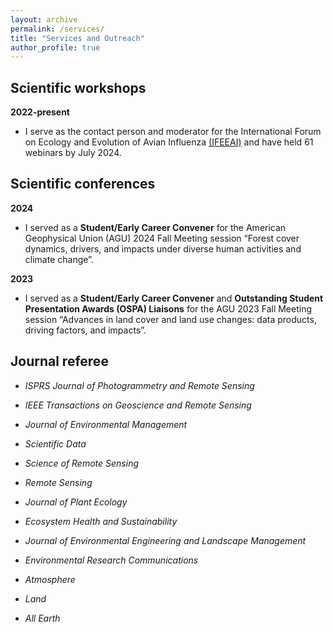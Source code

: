 ```yaml
---
layout: archive
permalink: /services/
title: "Services and Outreach"
author_profile: true
---
```


## Scientific workshops

**2022-present**
* I serve as the contact person and moderator for the International Forum on Ecology and Evolution of Avian Influenza [(IFEEAI)]((https://www.ceom.ou.edu/outreach/workshops/content/10)) and have held 61 webinars by July 2024. 

## Scientific conferences

**2024**

* I served as a **Student/Early Career Convener** for the American
Geophysical Union (AGU) 2024 Fall Meeting session “Forest cover dynamics, drivers, and impacts under diverse human activities and climate change”.

**2023**

* I served as a **Student/Early Career Convener** and **Outstanding Student Presentation Awards (OSPA) Liaisons** for the AGU 2023 Fall Meeting session “Advances in land cover and land use changes: data products, driving factors, and impacts”.

## Journal referee

  * _ISPRS Journal of Photogrammetry and Remote Sensing_
  
  * _IEEE Transactions on Geoscience and Remote Sensing_
  
  * _Journal of Environmental Management_
   
  * _Scientific Data_
  
  * _Science of Remote Sensing_
  
  * _Remote Sensing_
  
 * _Journal of Plant Ecology_
  
 * _Ecosystem Health and Sustainability_
  
 * _Journal of Environmental Engineering and Landscape Management_
  
 * _Environmental Research Communications_
  
 * _Atmosphere_
  
 * _Land_
  
 * _All Earth_
